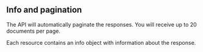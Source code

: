 ## Info and pagination

The API will automatically paginate the responses. You will receive up to 20 documents per page.

Each resource contains an info object with information about the response.

